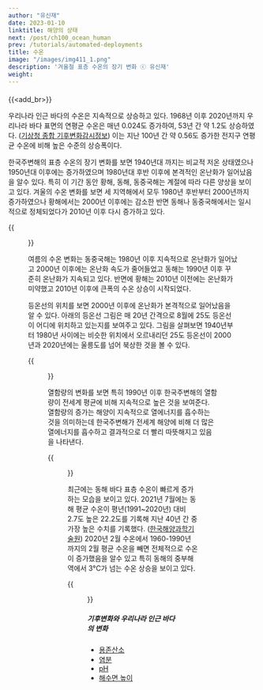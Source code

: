 ```yaml
---
author: "유신재"
date: 2023-01-10
linktitle: 해양의 상태
next: /post/ch100_ocean_human
prev: /tutorials/automated-deployments
title: 수온
image: "/images/img411_1.png"
description: '겨울철 표층 수온의 장기 변화 ⓒ 유신재'
weight: 
---
```


####
{{<add_br>}}

우리나라 인근 바다의 수온은 지속적으로 상승하고 있다. 1968년 이후 2020년까지 우리나라 바다 표면의 연평균 수온은 매년 0.024도 증가하여, 53년 간 약 1.2도 상승하였다. ([기상청 종합 기후변화감시정보](http://www.climate.go.kr/home/09_monitoring/marine/sst_main)) 이는 지난 100년 간 약 0.56도 증가한 전지구 연평균 수온에 비해 높은 수준의 상승폭이다.

한국주변해의 표층 수온의 장기 변화를 보면 1940년대 까지는 비교적 저온 상태였으나 1950년대 이후에는 증가하였으며 1980년대 후반 이후에 본격적인 온난화가 일어났음을 알수 있다. 특히 이 기간 동안 황해, 동해, 동중국해는 계절에 따라 다른 양상을 보이고 있다. 겨울의 수온 변화를 보면 세 지역해에서 모두 1980년 후반부터 2000년까지 증가하였으나 황해에서는 2000년 이후에는 감소한 반면 동해나 동중국해에서는 일시적으로 정체되었다가 2010년 이후 다시 증가하고 있다. 

{{<figure src="/images/img411_2.png" caption="여름철 표층 수온의 장기 변화 ⓒ 유신재">}}

여름의 수온 변화는 동중국해는 1980년 이후 지속적으로 온난화가 일어났고 2000년 이후에는 온난화 속도가 줄어들었고 동해는 1990년 이후 꾸준히 온난화가 지속되고 있다. 반면에 황해는 2010년 이전에는 온난화가 미약했고 2010년 이후에 큰폭의 수온 상승이  시작되었다. 

등온선의 위치를 보면 2000년 이후에 온난화가 본격적으로 일어났음을 알 수 있다. 아래의 등온선 그림은 매 20년 간격으로 8월에 25도 등온선이 어디에 위치하고 있는지를 보여주고 있다. 그림을 살펴보면 1940년부터 1980년 사이에는 비슷한 위치에서 오르내리던 25도 등온선이 2000년과 2020년에는 울릉도를 넘어 북상한 것을 볼 수 있다. 

{{<figure src="/images/img411_3.png" caption="여름철 25°C 등온선의 북상 ⓒ 유신재">}}

열함량의 변화를 보면 특히 1990년 이후 한국주변해의 열함량이 전세계 평균에 비해 지속적으로 높은 것을 보여준다. 열함량의 증가는 해양이 지속적으로 열에너지를 흡수하는 것을 의미하는데 한국주변해가 전세계 해양에 비해 더 많은 열에너지를 흡수하고 결과적으로 더 빨리 따뜻해지고 있음을 나타낸다.


{{<figure src="/images/img411_4.png" caption="한국주변해와 전세계 해양의 열함량의 변동 ⓒ 유신재">}}

최근에는 동해 바다 표층 수온이 빠르게 증가하는 모습을 보이고 있다. 2021년 7월에는 동해 평균 수온이 평년(1991~2020년) 대비 2.7도 높은 22.2도를 기록해 지난 40년 간 중 가장 높은 수치를 기록했다. ([한국해양과학기술원](https://www.kiost.ac.kr/cop/bbs/BBSMSTR_000000000075/selectBoardArticle.do?bbsId=BBSMSTR_000000000075&nttId=21916)) 
2020년 2월 수온에서 1960-1990년 까지의 2월 평균 수온을 빼면 전체적으로 수온이 증가했음을 알수 있고 특히 동해의 중부해역에서 3°C가 넘는 수온 상승을 보이고 있다.

{{<figure src="/images/img411_5.png" caption="2020년 2월 수온에서 1960-1990년 2월 평균 수온 차이의  분포 ⓒ 유신재">}}


##### 기후변화와 우리나라 인근 바다의 변화
- [용존산소]()
- [염분]()
- [pH]()
- [해수면 높이]()